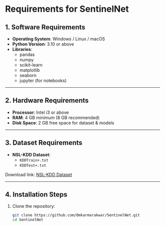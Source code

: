 # Requirements for SentinelNet

## 1. Software Requirements
- **Operating System**: Windows / Linux / macOS
- **Python Version**: 3.10 or above
- **Libraries**:
  - pandas
  - numpy
  - scikit-learn
  - matplotlib
  - seaborn
  - jupyter (for notebooks)

---

## 2. Hardware Requirements
- **Processor**: Intel i3 or above  
- **RAM**: 4 GB minimum (8 GB recommended)  
- **Disk Space**: 2 GB free space for dataset & models  

---

## 3. Dataset Requirements
- **NSL-KDD Dataset**:
  - `KDDTrain+.txt`
  - `KDDTest+.txt`

Download link: [NSL-KDD Dataset](https://www.unb.ca/cic/datasets/nsl.html)

---

## 4. Installation Steps
1. Clone the repository:
   ```bash
   git clone https://github.com/Omkarmarakwar/SentinelNet.git
   cd SentinelNet
